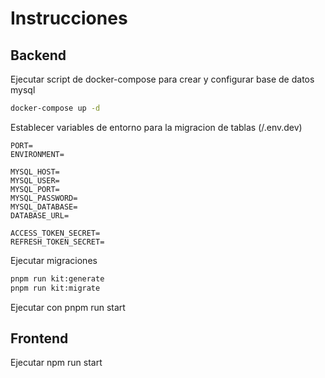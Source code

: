 # Instrucciones

## Backend
Ejecutar script de docker-compose para crear y configurar base de datos mysql
```bash
docker-compose up -d
```

Establecer variables de entorno para la migracion de tablas (/.env.dev)
```env
PORT=
ENVIRONMENT=

MYSQL_HOST=
MYSQL_USER=
MYSQL_PORT=
MYSQL_PASSWORD=
MYSQL_DATABASE=
DATABASE_URL=

ACCESS_TOKEN_SECRET=
REFRESH_TOKEN_SECRET=
```
Ejecutar migraciones
```bash
pnpm run kit:generate
pnpm run kit:migrate
```

Ejecutar con pnpm run start

## Frontend

Ejecutar
npm run start

